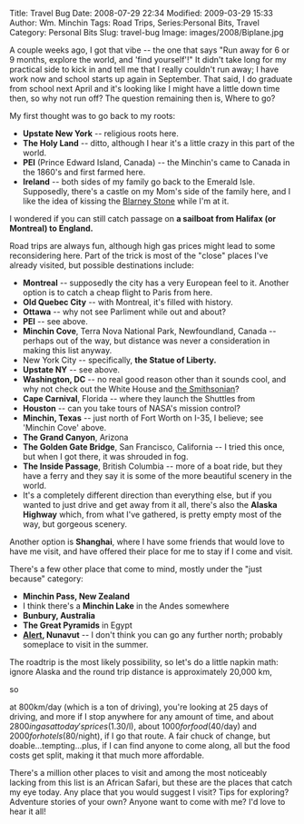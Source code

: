 Title: Travel Bug
Date: 2008-07-29 22:34
Modified: 2009-03-29 15:33
Author: Wm. Minchin
Tags: Road Trips, Series:Personal Bits, Travel
Category: Personal Bits
Slug: travel-bug
Image: images/2008/Biplane.jpg

A couple weeks ago, I got that vibe -- the one that says "Run away for 6
or 9 months, explore the world, and 'find yourself'!" It didn't take
long for my practical side to kick in and tell me that I really couldn't
run away; I have work now and school starts up again in September. That
said, I do graduate from school next April and it's looking like I might
have a little down time then, so why not run off? The question remaining
then is, Where to go?

My first thought was to go back to my roots:

-   **Upstate New York** -- religious roots here.
-   **The Holy Land** -- ditto, although I hear it's a little crazy in
    this part of the world.
-   **PEI** (Prince Edward Island, Canada) -- the Minchin's came to
    Canada in the 1860's and first farmed here.
-   **Ireland** -- both sides of my family go back to the Emerald Isle.
    Supposedly, there's a castle on my Mom's side of the family here,
    and I like the idea of kissing the [Blarney
    Stone](http://www.sacredsites.com/europe/ireland/blarney_stone.html)
    while I'm at it.

I wondered if you can still catch passage on **a sailboat from Halifax
(or Montreal) to England.**

Road trips are always fun, although high gas prices might lead to some
reconsidering here. Part of the trick is most of the "close" places I've
already visited, but possible destinations include:

-   **Montreal** -- supposedly the city has a very European feel to it.
    Another option is to catch a cheap flight to Paris from here.
-   **Old Quebec City** -- with Montreal, it's filled with history.
-   **Ottawa** -- why not see Parliment while out and about?
-   **PEI** -- see above.
-   **Minchin Cove**, Terra Nova National Park, Newfoundland, Canada --
    perhaps out of the way, but distance was never a consideration in
    making this list anyway.
-   New York City -- specifically, **the Statue of Liberty.**
-   **Upstate NY** -- see above.
-   **Washington, DC** -- no real good reason other than it sounds cool,
    and why not check out the White House and [the
    Smithsonian](http://www.si.edu/)?
-   **Cape Carnival**, Florida -- where they launch the Shuttles from
-   **Houston** -- can you take tours of NASA's mission control?
-   **Minchin, Texas** -- just north of Fort Worth on I-35, I believe;
    see 'Minchin Cove' above.
-   **The Grand Canyon**, Arizona
-   **The Golden Gate Bridge**, San Francisco, California -- I tried this
    once, but when I got there, it was shrouded in fog.
-   **The Inside Passage**, British Columbia -- more of a boat ride, but
    they have a ferry and they say it is some of the more beautiful
    scenery in the world.
-   It's a completely different direction than everything else, but if
    you wanted to just drive and get away from it all, there's also the
    **Alaska Highway** which, from what I've gathered, is pretty empty
    most of the way, but gorgeous scenery.

Another option is **Shanghai**, where I have some friends that would
love to have me visit, and have offered their place for me to stay if I
come and visit.

There's a few other place that come to mind, mostly under the "just
because" category:

-   **Minchin Pass, New Zealand**
-   I think there's a **Minchin Lake** in the Andes somewhere
-   **Bunbury, Australia**
-   **The Great Pyramids** in Egypt
-   **[Alert](http://www.canadiangeographic.ca/Magazine/ND00/alert.asp),
    Nunavut** -- I don't think you can go any further north; probably
    someplace to visit in the summer.

The roadtrip is the most likely possibility, so let's do a little napkin
math: ignore Alaska and the round trip distance is approximately 20,000
km,
<!-- http://www.mapquest.com/mq/9-reIBrSV1 http://www.mapquest.com/mq/6-SONmOQJ02akx  http://www.vancouverisland.com/Transport/details.asp?id=8  http://www.mapquest.com/mq/9-Y0gnqAYN -->so
at 800km/day (which is a ton of driving), you're looking at 25 days of
driving, and more if I stop anywhere for any amount of time, and about
$2800 in gas at today's prices ($1.30/l), about $1000 for food
($40/day) and $2000 for hotels ($80/night), if I go that route. A
fair chuck of change, but doable...tempting...plus, if I can find anyone
to come along, all but the food costs get split, making it that much
more affordable.

There's a million other places to visit and among the most noticeably
lacking from this list is an African Safari, but these are the places
that catch my eye today. Any place that you would suggest I visit? Tips
for exploring? Adventure stories of your own? Anyone want to come with
me? I'd love to hear it all!
